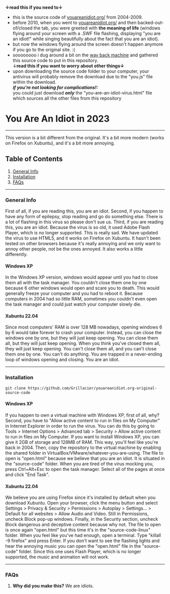 <b>↓read this if you need to↓</b>
- this is the source code of <a href="http://youareanidiot.org/">youareanidiot.org/</a> from 2004-2009.<br>
- before 2010, when you went to <a href="http://youareanidiot.org/">youareanidiot.org/</a> and then backed-out-of/closed the tab, you were greeted with <b>the meaning of life</b> (windows flying around your screen with a .SWF file flashing, displaying "you are an idiot!" while singing beautifully about the fact that you are an idiot).<br>
- but now the windows flying around the screen doesn't happen anymore if you go to the original site. :(<br>
- soooooooo i dug around a bit on the <a href="https://archive.org/web/">way back machine</a> and gathered this source code to put in this repository.<br>
↓<b>read this if you want to worry about other things↓</b><br>
- upon downloading the source code folder to your computer, your antivirus will probably remove the download due to the "you.js" file within the download.<br>
<b><i>if you're not looking for complications!:</i></b><br>
you could just download <i><b>only</b></i> the "you-are-an-idiot-virus.html" file which sources all the other files from this repository <br>

# You Are An Idiot in 2023
***
This version is a bit different from the original. It's a bit more modern (works on Firefox on Xubuntu), and it's a bit more annoying.
## Table of Contents
1. [General Info](#general-info)
2. [Installation](#installation)
3. [FAQs](#faqs)
***
### General Info
First of all, if you are reading this, you are an idiot. Second, if you happen to have any form of epilepsy, stop reading and go do something else. There is a lot of flashing in this virus so please don't sue us. Third, if you are reading this, you are an idiot.
Because the virus is so old, it used Adobe Flash Player, which is no longer supported. This is really sad. We have updated the virus to use HTML5, and it works on Firefox on Xubuntu. It hasn't been tested on other browsers because it's really annoying and we only want to annoy other people, not be the ones annoyed. It also works a little differently.
#### Windows XP
In the Windows XP version, windows would appear until you had to close them all with the task manager. You couldn't close them one by one because 6 other windows would open and scare you to death. This would generally freeze your computer and you had to reboot it. Because computers in 2004 had so little RAM, sometimes you couldn't even open the task manager and could just watch your computer slowly die.
#### Xubuntu 22.04
Since most computers' RAM is over 128 MB nowadays, opening windows 6 by 6 would take forever to crash your computer. Instead, you can close the windows one by one, but they will just keep opening. You can close them all, but they will just keep opening. When you think you've closed them all, they will just keep opening. You can't close them all, and you can't close them one by one. You can't do anything. You are trapped in a never-ending loop of windows opening and closing. You are an idiot.
***
### Installation
```
git clone https://github.com/Grillacier/youareanidiot.org-original-source-code
```
#### Windows XP
If you happen to own a virtual machine with Windows XP, first of all, why? Second, you have to "Allow active content to run in files on My Computer" in Internet Explorer in order to run the virus. You can do this by going to Tools > Internet Options > Advanced tab > Security > Allow active content to run in files on My Computer. If you want to install Windows XP, you can give it 2GB of storage and 128MB of RAM. This way, you'll feel like you're back in 2004.
Then, copy the repository to the virtual machine by enabling the shared folder in VirtualBox/VMware/whatever-you-are-using. The file to open is "open.html" because we believe that you are an idiot. It is situated in the "source-code" folder. When you are tired of the virus mocking you, press Ctrl+Alt+Esc to open the task manager. Select all of the pages at once and click "End Task".
#### Xubuntu 22.04
We believe you are using Firefox since it's installed by default when you download Xubuntu. Open your browser, click the menu button and select Settings > Privacy & Security > Permissions > Autoplay > Settings... > Default for all websites > Allow Audio and Video. Still in Permissions, uncheck Block pop-up windows. Finally, in the Security section, uncheck Block dangerous and deceptive content because why not.
The file to open is once again "open.html" but this time it's in the "source-code-linux" folder. When you feel like you've had enough, open a terminal. Type "killall -9 firefox" and press Enter.
If you don't want to see the flashing lights and hear the annoying music you can open the "open.html" file in the "source-code" folder. Since this one uses Flash Player, which is no longer supported, the music and animation will not work.
***
### FAQs
1. **Why did you make this?**
We are idiots.